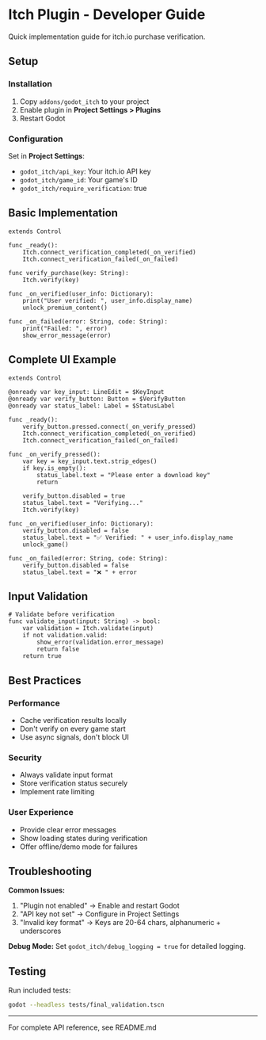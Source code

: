 # Itch Plugin - Developer Guide

Quick implementation guide for itch.io purchase verification.

## Setup

### Installation
1. Copy `addons/godot_itch` to your project
2. Enable plugin in **Project Settings > Plugins**
3. Restart Godot

### Configuration
Set in **Project Settings**:
- `godot_itch/api_key`: Your itch.io API key
- `godot_itch/game_id`: Your game's ID
- `godot_itch/require_verification`: true

## Basic Implementation

```gdscript
extends Control

func _ready():
    Itch.connect_verification_completed(_on_verified)
    Itch.connect_verification_failed(_on_failed)

func verify_purchase(key: String):
    Itch.verify(key)

func _on_verified(user_info: Dictionary):
    print("User verified: ", user_info.display_name)
    unlock_premium_content()

func _on_failed(error: String, code: String):
    print("Failed: ", error)
    show_error_message(error)
```

## Complete UI Example

```gdscript
extends Control

@onready var key_input: LineEdit = $KeyInput
@onready var verify_button: Button = $VerifyButton
@onready var status_label: Label = $StatusLabel

func _ready():
    verify_button.pressed.connect(_on_verify_pressed)
    Itch.connect_verification_completed(_on_verified)
    Itch.connect_verification_failed(_on_failed)

func _on_verify_pressed():
    var key = key_input.text.strip_edges()
    if key.is_empty():
        status_label.text = "Please enter a download key"
        return
    
    verify_button.disabled = true
    status_label.text = "Verifying..."
    Itch.verify(key)

func _on_verified(user_info: Dictionary):
    verify_button.disabled = false
    status_label.text = "✅ Verified: " + user_info.display_name
    unlock_game()

func _on_failed(error: String, code: String):
    verify_button.disabled = false
    status_label.text = "❌ " + error
```

## Input Validation

```gdscript
# Validate before verification
func validate_input(input: String) -> bool:
    var validation = Itch.validate(input)
    if not validation.valid:
        show_error(validation.error_message)
        return false
    return true
```

## Best Practices

### Performance
- Cache verification results locally
- Don't verify on every game start
- Use async signals, don't block UI

### Security  
- Always validate input format
- Store verification status securely
- Implement rate limiting

### User Experience
- Provide clear error messages
- Show loading states during verification
- Offer offline/demo mode for failures

## Troubleshooting

**Common Issues:**
1. "Plugin not enabled" → Enable and restart Godot
2. "API key not set" → Configure in Project Settings  
3. "Invalid key format" → Keys are 20-64 chars, alphanumeric + underscores

**Debug Mode:**
Set `godot_itch/debug_logging = true` for detailed logging.

## Testing
Run included tests:
```bash
godot --headless tests/final_validation.tscn
```

---
For complete API reference, see README.md
